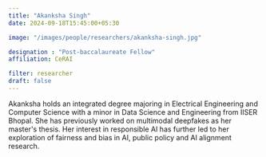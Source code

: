 ```yaml
---
title: "Akanksha Singh"
date: 2024-09-18T15:45:00+05:30

image: "/images/people/researchers/akanksha-singh.jpg"

designation : "Post-baccalaureate Fellow"
affiliation: CeRAI

filter: researcher
draft: false
---
```


Akanksha holds an integrated degree majoring in Electrical Engineering and Computer Science with a minor in Data Science and Engineering from IISER Bhopal. She has previously worked on multimodal deepfakes as her master's thesis. Her interest in responsible AI has further led to her exploration of fairness and bias in AI, public policy and AI alignment research.